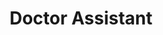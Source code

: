 ---
layout: "~/layouts/project.astro"
title : "Doctor Assistant"
about : "โปรเจคนี้ได้แรงบันดาลใจมาจากโครงการรับยาใกล้บ้าน ร้านยาใกล้ใจ ของทางโรงพยาบาลวชิระ ภูเก็ต ที่ให้ผู้ป่วยบัตรทองสามารถรับยาได้จากร้านยาใกล้บ้านได้ โดยไม่ต้องรอคิว และไม่ต้องพบผู้คนแออัดภายในโรงพยาบาล"
features : [
{ 
  topic : "ผู้ป่วย" ,
  body : [
    "รายการยาของผู้ป่วย วิธีการรับประทานและรายละเอียดของตัวยา",
    "เมนูแผนที่เพื่อหาร้านยาใกล้เคียง",
    "เมนูแจ้งเตือนเมื่อถึงวันที่หมอนัดหมาย"
  ]
},
{ 
  topic : "โรงพยาบาล" ,
  body : [
    "ลงทะเบียนผู้ป่วยใหม่",
    "ประวัติผู้ป่วย",
    "ข้อมูลยาทั้งหมด"
  ]
},
{ 
  topic : "คลินิค" ,
  body : [
    "ตรวจสุขภาพของผู้ป่วย",
    "จ่ายยาให้แก่ผู้ป่วย",
    "นัดหมายในครั้งถัดไป"
  ]
},
]
stacks : [
  "reactjs",
  "firebase"
]
repositories : ["https://github.com/SornchaiTheDev/PhuketInstantPrint"]
---